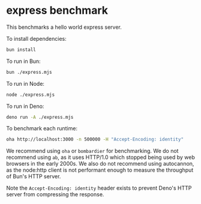 # express benchmark

This benchmarks a hello world express server.

To install dependencies:

```bash
bun install
```

To run in Bun:

```sh
bun ./express.mjs
```

To run in Node:

```sh
node ./express.mjs
```

To run in Deno:

```sh
deno run -A ./express.mjs
```

To benchmark each runtime:

```bash
oha http://localhost:3000 -n 500000 -H "Accept-Encoding: identity"
```

We recommend using `oha` or `bombardier` for benchmarking. We do not recommend using `ab`, as it uses HTTP/1.0 which stopped being used by web browsers in the early 2000s. We also do not recommend using autocannon, as the node:http client is not performant enough to measure the throughput of Bun's HTTP server.

Note the `Accept-Encoding: identity` header exists to prevent Deno's HTTP server from compressing the response.
